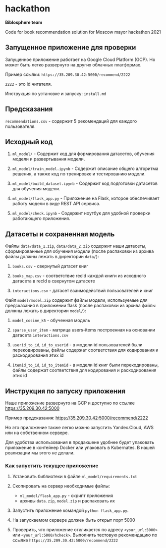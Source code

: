 # hackathon
__Biblosphere team__

Code for book recommendation solution for Moscow mayor hackathon 2021

## Запущенное приложение для проверки
Запущенное приложение работает на Google Cloud Platform (GCP). Но может быть легко развернуто на других облачных платформах.

Пример ссылки: `https://35.209.30.42:5000/recommend/2222`

`2222` - это id читателя.

Инструкция по установке и запуску: `install.md`

## Предсказания

`recommendations.csv` - содержит 5 рекомендаций для каждого пользователя.


## Исходный код

1. `ml_model/` - Содержит код для формирования датасетов, обучения модели и развертывания модели.

2. `ml_model/train_model.ipynb` - Содержит описание общего алгоритма решения, а также код по тренировке и тестированию модели.

3. `ml_model/build_dataset.ipynb` - Содержит код подготовки датасетов для обучения модели.

4. `ml_model/flask_app.py` - Приложение на Flask, которое обеспечивает работу модели в виде REST API сервиса.

5. `ml_model/check.ipynb` - Содержит ноутбук для удобной проверки работающего приложения. 



## Датасеты и сохраненная модель

Файлы `data/data_1.zip`, `data/data_2.zip` содержит наши датасеты, сформированные для обучения модели (после распаковки из архива файлы должны лежать в директории `data/`):

1. `books.csv` - свернутый датасет книг

2. `books_map.csv` - соответствие recId каждой книги из исходного датасета в recId в свернутом датасете

3. `interactions.csv` - датасет взаимодействий пользователей и книг


Файл `model/model.zip` содержит файлы модели, используемые для предсказания в приложении flask (после распаковки из архива файлы должны лежать в директории `model/`):

1. `model_cosine_k5` - обученная модель

2. `sparse_user_item` - матрица users-items построенная на основании датасета `interactions.csv`

3. `userid_to_id`, `id_to_userid` - в модели id пользователей были перекодированы, файлы содержат соответствия для кодирования и раскодирования этих id

4. `itemid_to_id`, `id_to_itemid` - в модели id книг были перекодированы, файлы содержат соответствия для кодирования и раскодирования этих id

## Инструкция по запуску приложения
Наше приложение развернуто на GCP и доступно по ссылке https://35.209.30.42:5000

Пример предсказания: https://35.209.30.42:5000/recommend/2222

Но это приложение также легко можно запустить Yandex.Cloud, AWS или на собственном сервере.

Для удобства использования в продакшене удобнее будет упаковать приложение в контейнер Docker или упаковать в Kubernates. В нашей реализации мы этого не делали.

### Как запустить текущее приложение
1. Установить библиотеки в файле `ml_model/requirements.txt`

1. Скопировать на сервер необходимые файлы:
    - `ml_model/flask_app.py` - скрипт приложения
    - архивы `data.zip`, `model.zip` и распаковать их

2. Запустить приложение командой `python flask_app.py`.

3. На запускаемом сервере должен быть открыт порт 5000

4. Проверить, что приложение откликается по адресу `<your_url:5000>` или `<your_url:5000/hcheck>`. Выполнить тестовую рекомендацию по ссылке `https://35.209.30.42:5000/recommend/2222`
